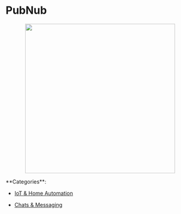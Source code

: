 # PubNub

<p align="center">
    <img width="400" src="https://raw.githubusercontent.com/awesome-apis/awesome-apis/apis/pubnub/logo_256x256.png" />
</p>


<div class="homepage-wrap">
**Categories**:

- [IoT & Home Automation](https://github/awesome-apis/awesome-apis#iot-and-home-automation)

- [Chats & Messaging](https://github/awesome-apis/awesome-apis#chats-and-messaging)



